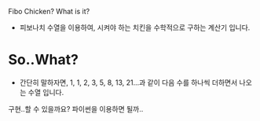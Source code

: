 Fibo Chicken? What is it?
 
- 피보나치 수열을 이용하여, 시켜야 하는 치킨을 수학적으로 구하는 계산기 입니다.
 
# So..What?
 
- 간단히 말하자면,
1, 1, 2, 3, 5, 8, 13, 21...과 같이 다음 수를 하나씩 더하면서 나오는 수열 입니다.
 
구현..할 수 있을까요?
파이썬을 이용하면 될까..
